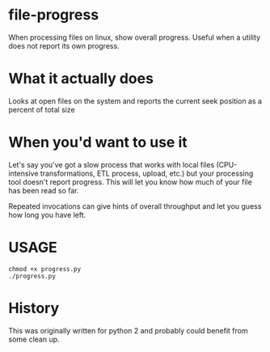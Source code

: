 # file-progress

When processing files on linux, show overall progress. Useful when a utility does not report its own progress.

# What it actually does

Looks at open files on the system and reports the current seek position as a percent of total size

# When you'd want to use it

Let's say you've got a slow process that works with local files (CPU-intensive transformations, ETL process, upload, etc.) but your processing tool doesn't report progress. This will let you know how much of your file has been read so far.

Repeated invocations can give hints of overall throughput and let you guess how long you have left.

# USAGE

```
chmod +x progress.py
./progress.py
```

# History
This was originally written for python 2 and probably could benefit from some clean up.
